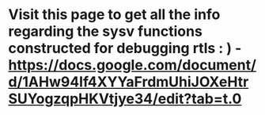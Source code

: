# Visit this page to get all the info regarding the sysv functions constructed for debugging rtls : ) - https://docs.google.com/document/d/1AHw94If4XYYaFrdmUhiJOXeHtrSUYogzqpHKVtjye34/edit?tab=t.0
